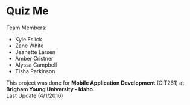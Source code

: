 <h1>Quiz Me</h1>

Team Members:
<ul>
<li>Kyle Eslick</li>

<li>Zane White</li>

<li>Jeanette Larsen</li>

<li>Amber Cristner</li>

<li>Alyssa Campbell</li>

<li>Tisha Parkinson</li>
</ul>

This project was done for <b>Mobile Application Development</b> (CIT261) at <b>Brigham Young University - Idaho</b>. 
</br>Last Update (4/1/2016) 
